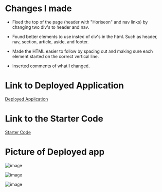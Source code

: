 # Changes I made
- Fixed the top of the page (header with "Horiseon" and nav links) by changing two div's to header and nav.

- Found better elements to use insted of div's in the html. Such as header, nav, section, article, aside, and footer.

- Made the HTML easier to follow by spacing out and making sure each element started on the correct vertical line.

- Inserted comments of what I changed.



# Link to Deployed Application
[Deployed Application](https://krosengr4.github.io/Accessability/)

# Link to the Starter Code
[Starter Code](https://github.com/coding-boot-camp/urban-octo-telegram)

# Picture of Deployed app
![image](https://github.com/krosengr4/Accessability/assets/139993281/7c30fa3b-8519-4b11-b77f-538a1553ea8c)

![image](https://github.com/krosengr4/Accessability/assets/139993281/940eb3d2-6b70-48f3-8779-09267c148a9e)

![image](https://github.com/krosengr4/Accessability/assets/139993281/084a3000-c539-4a9d-a009-049dd214195e)

 
